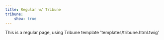 ```yaml
---
title: Regular w/ Tribune
tribune:
    show: true
---
```

This is a regular page, using Tribune template 'templates/tribune.html.twig'